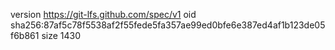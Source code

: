 version https://git-lfs.github.com/spec/v1
oid sha256:87af5c78f5538af2f55fede5fa357ae99ed0bfe6e387ed4af1b123de05f6b861
size 1430
